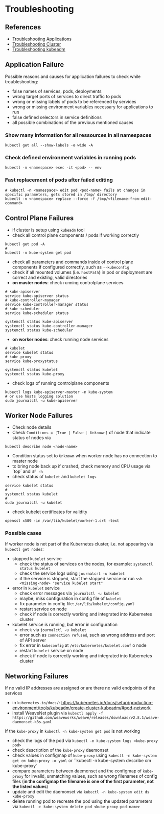 # Troubleshooting

## References
- [Troubleshooting Applications](https://kubernetes.io/docs/tasks/debug/debug-application/)
- [Troubleshooting Cluster](https://kubernetes.io/docs/tasks/debug/debug-cluster/)
- [Troubleshooting kubeadm](https://kubernetes.io/docs/setup/production-environment/tools/kubeadm/troubleshooting-kubeadm/)

## Application Failure
Possible reasons and causes for application failures to check while troubleshooting:
- false names of services, pods, deployments
- wrong target ports of services to direct traffic to pods
- wrong or missing labels of pods to be referenced by services
- wrong or missing environment variables necessary for applications to run
- false defined selectors in service definitions
- all possible combinations of the previous mentioned causes

### Show many information for all ressources in all namespaces
```
kubectl get all --show-labels -o wide -A
```

### Check defined environment variables in running pods
```
kubectl -n <namespace> exec -it <pod> -- env
```

### Fast replacement of pods after failed editing
```
# kubectl -n <namespace> edit pod <pod-name> fails at changes in specific parameters, gets stored in /tmp/ directory
kubeclt -n <namespace> replace --force -f /tmp/<filename-from-edit-command>
```

## Control Plane Failures
- if cluster is setup using `kubeadm` tool
- check all control plane components / pods if working correctly
```
kubectl get pod -A
#
kubectl -n kube-system get pod
```
- check all parameters and commands inside of control plane components if configured correctly, such as `--kubeconfig`
- check if all mounted volumes (i.e. `hostPath`) in pod or deployment are correct and existing, valid directories
- **on master nodes**: check running controlplane services
```
# kube-apiserver
service kube-apiserver status
# kube-controller-manager
service kube-controller-manager status
# kube-scheduler
service kube-scheduler status
```
```
systemctl status kube-apiserver
systemctl status kube-controller-manager
systemctl status kube-scheduler
```
- **on worker nodes**: check running node services
```
# kubelet
service kubelet status
# kube-proxy
service kube-proxystatus
```
```
systemctl status kubelet
systemctl status kube-proxy
```
- check logs of running controlplane components
```
kubectl logs kube-apiserver-master -n kube-system
# or use hosts logging solution
sudo journalctl -u kube-apiserver
```

## Worker Node Failures
- Check node details
- Check `Conditions = [True | False | Unknown]` of node that indicate status of nodes via
```
kubectl describe node <node-name>
```
- Condition status set to `Unknown` when worker node has no connection to master node
- to bring node back up if crashed, check memory and CPU usage via ´top´ and `df -h`
- check status of `kubelet` and `kubelet logs`
```
service kubelet status
#
systemctl status kubelet
#
sudo journalctl -u kubelet
```
- check kubelet certificates for validity
```
openssl x509 -in /var/lib/kubelet/worker-1.crt -text
```

### Possible cases
If worker node is not part of the Kubernetes cluster, i.e. not appearing via `kubectl get nodes`: 
- stopped `kubelet` service
  - check the status of services on the nodes, for example: `systemctl status kubelet` 
  - check the service logs using `journalcrl -u kubelet`
  - if the service is stopped, start the stopped service or run `ssh <missing-node> "service kubelet start"`
- error in `kubelet` service
  - check error messages via `journalctl -u kubelet`
  - maybe, miss configuration in config file of `kubelet`
  - fix parameter in config file: `/ar/lib/kubelet/config.yaml`
  - restart service on node 
  - check if node is correctly working and integrated into Kubernetes cluster
- kubelet service is running, but error in configuration
  - check via `journalctl -u kubelet`
  - error such as `connection refused`, such as wrong address and port of API server
  - fix error in `kubeconfig` at `/etc/kubernetes/kubelet.conf` o node
  - restart `kubelet` service on node
  - check if node is correctly working and integrated into Kubernetes cluster

## Networking Failures
If no valid IP addresses are assigned or are there no valid endpoints of the services
- in `kubernetes.io/docs/`: https://kubernetes.io/docs/setup/production-environment/tools/kubeadm/create-cluster-kubeadm/#pod-network
- install WeaveNet plugin via `kubectl apply -f https://github.com/weaveworks/weave/releases/download/v2.8.1/weave-daemonset-k8s.yaml`

If the `kube-proxy` in `kubectl -n kube-system get pod` is not working
- check the logs of the pod via `kubectl -n kube-system logs <kube-proxy pod>`
- check description of the `kube-proxy` daemonset
- check values in configmap of `kube-proxy` using `kubectl -n kube-system get cm kube-proxy -o yaml` or ``kubectl -n kube-system describe cm kube-proxy`
- compare parameters between daemonset and the configmap of `kube-proxy` for invalid, unmatching values, such as wrong filenames of config files (**in the configmap the filename is one of the first parameter, not the listed values**)
- update and edit the daemonset via `kubectl -n kube-system edit ds kube-proxy`
- delete running pod to recreate the pod using the updated parameters via `kubectl -n kube-system delete pod <kube-proxy-pod-name>`

